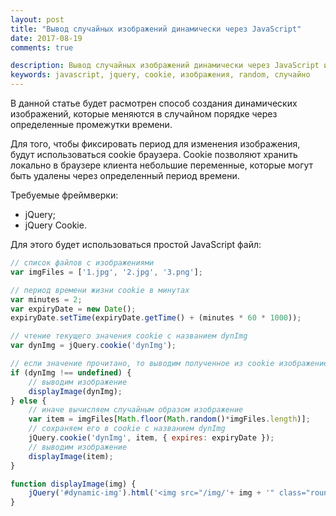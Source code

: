 ```yaml
---
layout: post
title: "Вывод случайных изображений динамически через JavaScript"
date: 2017-08-19
comments: true

description: Вывод случайных изображений динамически через JavaScript и cookie
keywords: javascript, jquery, cookie, изображения, random, случайно
---
```


В данной статье будет расмотрен способ создания динамических изображений, которые меняются в случайном порядке через определенные промежутки времени.

Для того, чтобы фиксировать период для изменения изображения, будут использоваться cookie браузера. Cookie позволяют хранить локально в браузере клиента небольшие переменные, которые могут быть удалены через определенный период времени.

Требуемые фреймверки:
- jQuery;
- jQuery Cookie.

Для этого будет использоваться простой JavaScript файл:
```javascript
// список файлов с изображениями
var imgFiles = ['1.jpg', '2.jpg', '3.png'];

// период времени жизни cookie в минутах
var minutes = 2;
var expiryDate = new Date();
expiryDate.setTime(expiryDate.getTime() + (minutes * 60 * 1000));

// чтение текущего значения cookie с названием dynImg
var dynImg = jQuery.cookie('dynImg');

// если значение прочитано, то выводим полученное из cookie изображение
if (dynImg !== undefined) {
    // выводим изображение
    displayImage(dynImg);
} else {
    // иначе вычисляем случайным образом изображение
    var item = imgFiles[Math.floor(Math.random()*imgFiles.length)];  
    // сохраняем его в cookie с названием dynImg
    jQuery.cookie('dynImg', item, { expires: expiryDate });
    // выводим изображение
    displayImage(item);
}

function displayImage(img) {
    jQuery('#dynamic-img').html('<img src="/img/'+ img + '" class="rounded-circle" style="width: 40px; height: 40px; margin-right: 5px"/>')
}
```
